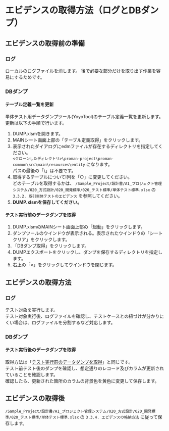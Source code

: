 # エビデンスの取得方法（ログとDBダンプ）

## エビデンスの取得前の準備

### ログ

ローカルのログファイルを消します。 
後で必要な部分だけを取り出す作業を容易にするためです。

### DBダンプ

#### テーブル定義一覧を更新

単体テスト用データダンプツール(YoyoTool)のテーブル定義一覧を更新します。 
更新は以下の手順で行います。

1. DUMP.xlsmを開きます。
1. MAINシート画面上部の「テーブル定義取得」をクリックします。
1. 表示されたダイアログにedmファイルが存在するディレクトリを指定してください。  
   `<クローンしたディレクトリ>\proman-project\proman-common\src\main\resources\entity` になります。  
   パスの最後の「\」は不要です。
1. 取得するテーブルについてI列を「○」に変更してください。  
   どのテーブルを取得するかは、 `/Sample_Project/設計書/A1_プロジェクト管理システム/020_方式設計/020_開発標準/020_テスト標準/単体テスト標準.xlsx` の `3.3.2. 取引単体テストのエビデンス` を参照してください。
1. **DUMP.xlsmを保存してください。**

#### テスト実行前のデータダンプを取得

1. DUMP.xlsmのMAINシート画面上部の「起動」をクリックします。
1. ダンプツールのウインドウが表示される。表示されたウインドウの「シートクリア」をクリックします。
1. 「DBダンプ取得」をクリックします。
1. DUMPエクスポートをクリックし、ダンプを保存するディレクトリを指定します。
1. 右上の「×」をクリックしてウインドウを閉じます。


## エビデンスの取得方法

### ログ

テスト対象を実行します。  
テスト対象実行後、ログファイルを確認し、テストケースとの紐づけが分かりにくい場合は、ログファイルを分割するなど対応します。

### DBダンプ

#### テスト実行後のデータダンプを取得

取得方法は「[テスト実行前のデータダンプを取得](#テスト実行前のデータダンプを取得)」と同じです。  
テスト前テスト後のダンプを確認し、想定通りのレコード及びカラムが更新されていることを確認します。  
確認したら、更新された箇所のカラムの背景色を黄色に変更して保存します。


## エビデンスの取得後

`/Sample_Project/設計書/A1_プロジェクト管理システム/020_方式設計/020_開発標準/020_テスト標準/単体テスト標準.xlsx` の `3.3.4. エビデンスの格納方法` に従って保存します。
